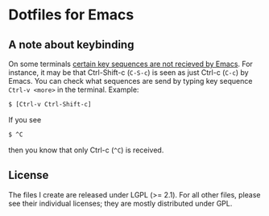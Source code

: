 # Dotfiles for Emacs


## A note about keybinding
On some terminals [certain key sequences are not recieved by Emacs](http://stackoverflow.com/questions/4623630/emacs-control-shift-up-doesnt-work).
For instance, it may be that Ctrl-Shift-c (`C-S-c`) is seen as just
Ctrl-c (`C-c`) by Emacs.  You can check what sequences are send by
typing key sequence `Ctrl-v <more>` in the terminal.  Example:
```sh
$ [Ctrl-v Ctrl-Shift-c]
```
If you see
```sh
$ ^C
```
then you know that only Ctrl-c (`^C`) is received.


## License
The files I create are released under LGPL (>= 2.1).  For all other
files, please see their individual licenses; they are mostly
distributed under GPL.
